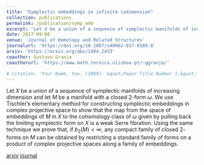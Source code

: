 ```yaml
---
title: "Symplectic embeddings in infinite codimension"
collection: publications
permalink: /publication/symp_emb
excerpt: 'Let X be a union of a sequence of symplectic manifolds of increasing dimension and let M be a manifold with a closed 2-form ω. We use Tischler’s elementary method for constructing symplectic embeddings in complex projective space to show that the map from the space of embeddings of M in X to the cohomology class of ω given by pulling back the limiting symplectic form on X is a weak Serre fibration. Using the same technique we prove that, if b2(M)<∞, any compact family of closed 2-forms on M can be obtained by restricting a standard family of forms on a product of complex projective spaces along a family of embeddings.'
date: 2017-09-08
venue: 'Journal of Homotopy and Related Structures'
journalurl: 'https://doi.org/10.1007/s40062-017-0189-8'
arxiv: 'https://arxiv.org/abs/1404.2433'
coauthor: Gustavo Granja
coauthorurl: 'https://www.math.tecnico.ulisboa.pt/~ggranja/'

# citation: 'Your Name, You. (2009). &quot;Paper Title Number 1.&quot; <i>Journal 1</i>. 1(1).'
---
```

Let $X$ be a union of a sequence of symplectic manifolds of increasing dimension and let $M$ be a manifold with a closed $2$-form $\omega$. We use Tischler’s elementary method for constructing symplectic embeddings in complex projective space to show that the map from the space of embeddings of $M$ in $X$ to the cohomology class of ω given by pulling back the limiting symplectic form on $X$ is a weak Serre fibration. Using the same technique we prove that, if $b_2(M)<\infty$, any compact family of closed $2$-forms on $M$ can be obtained by restricting a standard family of forms on a product of complex projective spaces along a family of embeddings.

[arxiv](https://arxiv.org/abs/1404.2433)
[journal](https://doi.org/10.1007/s40062-017-0189-8)
